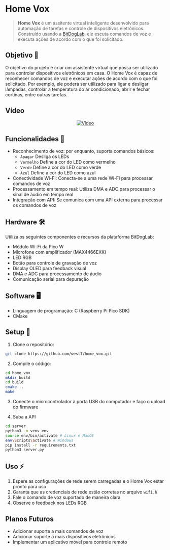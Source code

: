 # Home Vox

> **Home Vox** é um assitente virtual inteligente desenvolvido para automação de tarefas e controle de dispositivos eletrônicos. Construído usando a [BitDogLab](https://github.com/BitDogLab/BitDogLab/tree/main), ele escuta comandos de voz e executa ações de acordo com o que foi solicitado.

## Objetivo 🎯

O objetivo do projeto é criar um assistente virtual que possa ser utilizado para controlar dispositivos eletrônicos em casa. O Home Vox é capaz de reconhecer comandos de voz e executar ações de acordo com o que foi solicitado. Por exemplo, ele poderá ser utilizado para ligar e desligar lâmpadas, controlar a temperatura do ar condicionado, abrir e fechar cortinas, entre outras tarefas.

## Vídeo

<div align="center">

[![Vídeo](https://img.youtube.com/vi/Q1LQnpzrpS8/hqdefault.jpg)](https://www.youtube.com/watch?v=Q1LQnpzrpS8)

</div>

## Funcionalidades 🚀

- Reconhecimento de voz: por enquanto, suporta comandos básicos:
  - `Apagar` Desliga os LEDs
  - `Vermelho` Define a cor do LED como vermelho
  - `Verde` Define a cor do LED como verde
  - `Azul`  Define a cor do LED como azul
- Conectividade Wi-Fi: Conecta-se a uma rede Wi-Fi para processar comandos de voz
- Processamento em tempo real: Utiliza DMA e ADC para processar o sinal de áudio em tempo real
- Integração com API: Se comunica com uma API externa para processar os comandos de voz

## Hardware 🛠️

Utiliza os seguintes componentes e recursos da plataforma BitDogLab:
- Módulo Wi-Fi da Pico W
- Microfone com amplificador (MAX4466EXK)
- LED RGB
- Botão para controle de gravação de voz
- Display OLED para feedback visual
- DMA e ADC para processamento de áudio
- Comunicação serial para depuração

## Software 🖥️

- Linguagem de programação: C (Raspberry Pi Pico SDK)
- CMake

## Setup 🔧

1. Clone o repositório:
```bash
git clone https://github.com/west7/home_vox.git
```
2. Compile o código:
```bash
cd home_vox
mkdir build
cd build
cmake ..
make
```
3. Conecte o microcontrolador à porta USB do computador e faço o upload do firmware

4. Suba a API
```bash
cd server
python3 -m venv env
source env/bin/activate # Linux e MacOS
env\Scripts\activate # Windows
pip install -r requirements.txt
python3 server.py
```

## Uso ⚡

1. Espere as configurações de rede serem carregadas e o Home Vox estar pronto para uso 
2. Garanta que as credenciais de rede estão corretas no arquivo `wifi.h`
3. Fale o comando de voz suportado de maneira clara
4. Observe o feedback nos LEDs RGB

## Planos Futuros

- Adicionar suporte a mais comandos de voz
- Adicionar suporte a mais dispositivos eletrônicos
- Implementar um aplicativo móvel para controle remoto

